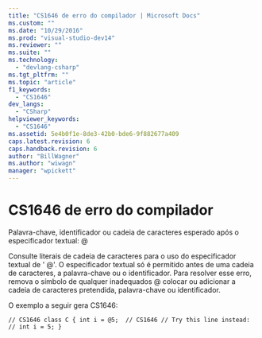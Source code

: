 ```yaml
---
title: "CS1646 de erro do compilador | Microsoft Docs"
ms.custom: ""
ms.date: "10/29/2016"
ms.prod: "visual-studio-dev14"
ms.reviewer: ""
ms.suite: ""
ms.technology: 
  - "devlang-csharp"
ms.tgt_pltfrm: ""
ms.topic: "article"
f1_keywords: 
  - "CS1646"
dev_langs: 
  - "CSharp"
helpviewer_keywords: 
  - "CS1646"
ms.assetid: 5e4b0f1e-8de3-42b0-bde6-9f882677a409
caps.latest.revision: 6
caps.handback.revision: 6
author: "BillWagner"
ms.author: "wiwagn"
manager: "wpickett"
---
```

# CS1646 de erro do compilador
Palavra\-chave, identificador ou cadeia de caracteres esperado após o especificador textual: @  
  
 Consulte literais de cadeia de caracteres para o uso do especificador textual de ' @'. O especificador textual só é permitido antes de uma cadeia de caracteres, a palavra\-chave ou o identificador. Para resolver esse erro, remova o símbolo de qualquer inadequados @ colocar ou adicionar a cadeia de caracteres pretendida, palavra\-chave ou identificador.  
  
 O exemplo a seguir gera CS1646:  
  
```  
// CS1646 class C { int i = @5;  // CS1646 // Try this line instead: // int i = 5; }  
```